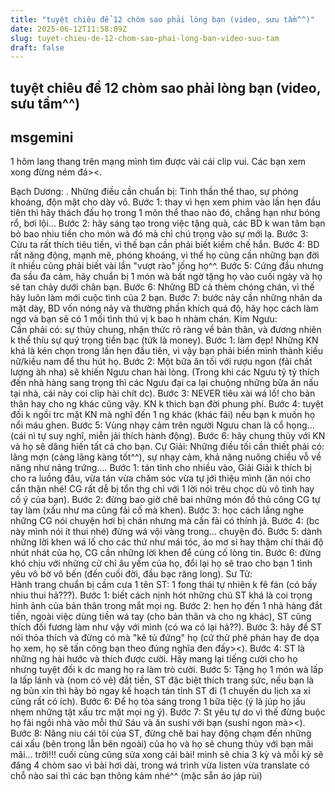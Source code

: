 ```yaml
---
title: "tuyệt chiêu để 12 chòm sao phải lòng bạn (video, sưu tầm^^)"
date: 2025-06-12T11:58:09Z
slug: tuyet-chieu-de-12-chom-sao-phai-long-ban-video-suu-tam
draft: false
---
```


## tuyệt chiêu để 12 chòm sao phải lòng bạn (video, sưu tầm^^)

## msgemini

1 hôm lang thang trên mạng mình tìm được vài cái clip vui. Các bạn xem xong đừng ném đá><. 
 
Bạch Dương: . 
Những điều cần chuẩn bị: Tinh thần thể thao, sự phóng khoáng, độn mặt cho dày vô. Bước 1: thay vì hẹn xem phim vào lần hẹn đầu tiên thì hãy thách đấu họ trong 1 môn thể thao nào đó, chẳng hạn như bóng rổ, bơi lội... 
Bước 2: hãy sáng tạo trong việc tặng quà, các BD k wan tâm bạn bỏ bao nhiu tiền cho món wà đó mà chỉ chú trọng vào sự mới lạ. 
Bước 3: Cừu ta rất thích tiêu tiền, vì thế bạn cần phải biết kiềm chế hắn.
Bước 4: BD rất năng động, mạnh mẽ, phóng khoáng, vì thế họ cũng cần những bạn đời ít nhiều cũng phải biết vài lần "vượt rào" jống họ^^. 
Bước 5: Cứng đầu nhưng đa sầu đa cảm, hãy chuẩn bị 1 món wà bất ngờ tặng họ vào cuối ngày và họ sẽ tan chảy dưới chân bạn. 
Bước 6: Những BD cả thèm chóng chán, vì thế hãy luôn làm mới cuộc tình của 2 bạn. Bước 7: bước này cần những nhân da mặt dày, BD vốn nóng nảy và thường phấn khích quá độ, hãy học cách làm ngơ và bạn sẽ có 1 mối tình thú vị k bao h nhàm chán. 
Kim Ngưu:  
Cần phải có: sự thủy chung, nhận thức rõ ràng về bản thân, và đương nhiên k thể thíu sự quý trọng tiền bạc (tứk là money). 
Bước 1: làm đẹp! Những KN khá là kén chọn trong lần hẹn đầu tiên, vì vậy bạn phải biến mình thành kiều nữ/kiều nam để thu hút họ. 
Bước 2: Một bữa ăn tối với rượu ngon (fải chất lượng àh nha) sẽ khiến Ngưu chan hài lòng. (Trong khi các Ngưu tỷ tỷ thích đến nhà hàng sang trọng thì các Ngưu đại ca lại chuộng những bữa ăn nấu tại nhà, cái này coi clip hài chít dc). 
Bước 3: NEVER tiêu xài wá lố! cho bản thân hay cho ng khác cũng vậy. KN k thich bạn đời phung phí.
Bước 4: tuyệt đối k ngồi trc mặt KN mà nghĩ đến 1 ng khác (khác fái) nếu bạn k muốn họ nổi máu ghen. 
Bước 5: Vùng nhạy cảm trên người Ngưu chan là cổ họng...(cái nì tự suy nghĩ, miễn jải thích hành động). 
Bước 6: hãy chung thủy với KN và họ sẽ dâng hiến tất cả cho bạn. 
Cự Giải: 
Những điều tối cần thiết phải có: lãng mợn (càng lãng kàng tốt^^), sự nhạy cảm, khả năng nuông chiều vỗ về nâng như nâng trứng.... 
Bước 1: tán tỉnh cho nhiều vào, Giải Giải k thích bị cho ra luồng đâu, vừa tán vừa chăm sóc vừa tự jới thiệu mình (ăn nói cho cẩn thận nhé! CG rất dễ bị tổn thg chỉ với 1 lời nói trêu chọc dù vô tình hay cố ý của bạn). 
Bước 2: đừng bao giờ chê bai những món đồ thủ công CG tự tay làm (xấu như ma cũng fải cố mà khen). 
Bước 3: học cách lắng nghe những CG nói chuyện hơi bị chán nhưng mà cần fải có thính jả. 
Bước 4: (bc này mình nói ít thui nhé) đừng wá vội vàng trong... chuyện đó.
 Bước 5: dành những lời khen wá lố cho các thứ như mái tóc, áo mơ si hay thậm chí thái độ nhút nhát của họ, CG cần những lời khen để củng cố lòng tin. 
Bước 6: đừng khó chịu với những cử chỉ âu yếm của họ, đổi lại họ sẽ trao cho bạn 1 tình yêu vô bờ vô bến (đến cuối đời, đầu bạc răng long). 
Sư Tử:  
Hành trang chuẩn bị cầm cưa 1 tên ST: 1 fong thái tự nhiên k fê fán (có bấy nhiu thui hả???). 
Bước 1: biết cách nịnh hót những chú ST khá là coi trọng hình ảnh của bản thân trong mắt mọi ng. 
Bước 2: hẹn họ đến 1 nhà hàng đắt tiền, ngoài việc dùng tiền wá tay (cho bản thân và cho ng khác), ST cũng thích đối fương làm như vậy với mình (có wa có lại hả??). 
Bước 3: hãy để ST nói thỏa thích và đừng có mà "kê tủ đứng" họ (cứ thử phê phán hay đe dọa họ xem, họ sẽ tấn công bạn theo đúng nghĩa đen đấy><).
 Bước 4: ST là những ng hài hước và thích được cười. Hãy mang lại tiếng cười cho họ nhưng tuyệt đối k dc mang họ ra làm trò cười. 
Bước 5: Tặng họ 1 món wà lấp la lấp lánh và (nom có vẻ) đắt tiền, ST đặc biệt thích trang sức, nếu bạn là ng bủn xỉn thì hãy bỏ ngay kế hoạch tán tỉnh ST đi (1 chuyến du lịch xa xỉ cũng rất có ích).
Bước 6: Để họ tỏa sáng trong 1 bữa tiệc (ý là júp họ jấu nhẹm những tật xấu trc mặt mọi ng ý). 
Bước 7: St yêu tự do vì thế đừng buộc họ fải ngồi nhà vào mỗi thứ Sáu và ăn sushi với bạn (sushi ngon mà><). 
Bước 8: Nâng niu cái tôi của ST, đừng chê bai hay động chạm đến những cái xấu (bên trong lẫn bên ngoài) của họ và họ sẽ chung thủy với bạn mãi mãi... 
trời!!! cuối cùng cũng sửa xong cái bài! mình sẽ chia 3 kỳ và mỗi kỳ sẽ đăng 4 chòm sao vì bài hơi dài, trong wá trình vừa listen vừa translate có chỗ nào sai thì các bạn thông kảm nhé^^ (mặc sẵn áo jáp rùi)